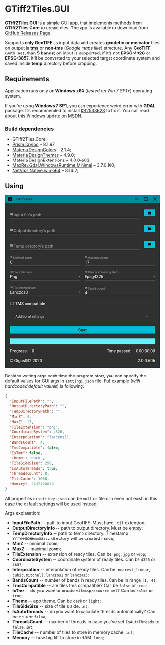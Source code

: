 # GTiff2Tiles.GUI

**GTiff2Tiles.GUI** is a simple GUI app, that implements methods from **GTiff2Tiles.Core** to create tiles. The app is available to download from [GitHub Releases Page](https://github.com/Gigas002/GTiff2Tiles/releases).

Supports **only GeoTIFF** as input data and creates **geodetic or mercator** tiles on output in **[tms](https://wiki.osgeo.org/wiki/Tile_Map_Service_Specification)** or **non-tms** (*Google maps like*) structure.
Any **GeoTIFF** (with less, than **5 bands**) on input is supported, if it's not **EPSG:4326** or **EPSG:3857**, it'll be converted to your selected target coordinate system and saved inside **temp** directory before cropping.

## Requirements

Application runs only on **Windows x64** (*tested on Win 7 SP1+*) operating system.

If you’re using **Windows 7 SP1**, you can experience weird error with **GDAL** package. It’s recommended to install [KB2533623](<https://www.microsoft.com/en-us/download/details.aspx?id=26764>) to fix it. You can read about this Windows update on [MSDN](<https://support.microsoft.com/en-us/help/2533623/microsoft-security-advisory-insecure-library-loading-could-allow-remot>).

### Build dependencies

- GTiff2Tiles.Core;
- [Prism.DryIoc](https://www.nuget.org/packages/Prism.DryIoc) – 8.1.97;
- [MaterialDesignColors](https://www.nuget.org/packages/MaterialDesignColors) – 2.1.4;
- [MaterialDesignThemes](https://www.nuget.org/packages/MaterialDesignThemes) – 4.9.0;
- [MaterialDesignExtensions](https://www.nuget.org/packages/MaterialDesignExtensions) – 4.0.0-a02;
- [MaxRev.Gdal.WindowsRuntime.Minimal](https://www.nuget.org/packages/MaxRev.Gdal.WindowsRuntime.Minimal/) – 3.7.0.100;
- [NetVips.Native.win-x64](https://www.nuget.org/packages/NetVips.Native.win-x64) – 8.14.2;

## Using

![Main page](images/MainPage.png)

Besides writing args each time the program start, you can specify the default values for GUI args in `settings.json` file. Full example (*with hardcoded default values*) is following:

```json
{
  "InputFilePath": "",
  "OutputDirectoryPath": "",
  "TempDirectoryPath": "",
  "MinZ": 0,
  "MaxZ": 17,
  "TileExtension": "png",
  "CoordinateSystem": 4326,
  "Interpolation": "lanczos3",
  "BandsCount": 4,
  "TmsCompatible": false,
  "IsTmr": false,
  "Theme": "dark",
  "TileSideSize": 256,
  "IsAutoThreads": true,
  "ThreadsCount": 8,
  "TileCache": 1000,
  "Memory": 2147483648
}
```

All properties in `settings.json` can be `null` or file can even not exist: in this case the default settings will be used instead.

Args explanation:

- **InputFilePath** -- path to input GeoTIFF. Must have `.tif` extension;
- **OutputDirectoryInfo** -- path to output directory. Must be empty;
- **TempDirectoryInfo** -- path to temp directory. Timestamp `YYYYMMDDHHmmSSzzz` directory will be created inside;
- **MinZ** -- minimal zoom;
- **MaxZ** -- maximal zoom;
- **TileExtension** -- extension of ready tiles. Can be: `png`, `jpg` or `webp`;
- **CoordinateSystem** -- coordinate system of ready tiles. Can be `4326` or `3857`;
- **Interpolation** -- interpolation of ready tiles. Can be: `nearest`, `linear`, `cubic`, `mitchell`, `lanczos2` or `lanczos3`;
- **BandsCount** -- number of bands in ready tiles. Can be in range `[1, 4]`;
- **TmsCompatible** -- are tiles tms compatible? Can be `false` or `true`;
- **IsTmr** -- do you want to create `tilemapresource.xml`? Can be `false` or `true`;
- **Theme** -- app theme. Can be `dark` or `light`;
- **TileSideSize** -- size of tile's side. `int`;
- **IsAutoThreads** -- do you want to calculate threads automatically? Can be `true` or `false`;
- **ThreadsCount** -- number of threads in case you've set `IsAutoThreads` to `false`. `int`;
- **TileCache** -- number of tiles to store in memory cache. `int`;
- **Memory** -- how big tiff to store in RAM. `long`;
